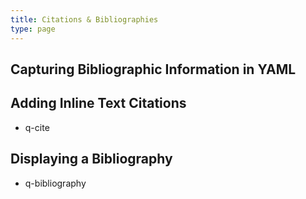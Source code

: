 ```yaml
---
title: Citations & Bibliographies
type: page
---
```


## Capturing Bibliographic Information in YAML


## Adding Inline Text Citations

- q-cite

## Displaying a Bibliography

- q-bibliography